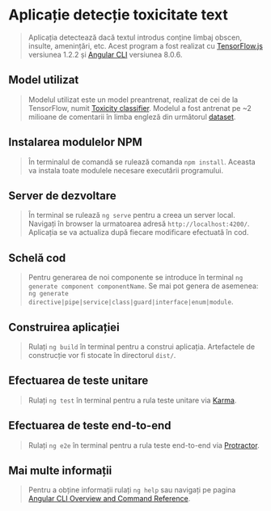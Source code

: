 # Aplicație detecție toxicitate text

>Aplicația detectează dacă textul introdus conține limbaj obscen, insulte, amenințări, etc. Acest program a fost realizat cu [TensorFlow.js](https://www.tensorflow.org/js/) versiunea 1.2.2 și [Angular CLI](https://github.com/angular/angular-cli) versiunea 8.0.6.

## Model utilizat

>Modelul utilizat este un model preantrenat, realizat de cei de la TensorFlow, numit [Toxicity classifier](https://github.com/tensorflow/tfjs-models/tree/master/toxicity). Modelul a fost antrenat pe ~2 milioane de comentarii în limba engleză din următorul [dataset](https://figshare.com/articles/dataset/data_json/7376747).

## Instalarea modulelor NPM

>În terminalul de comandă se rulează comanda `npm install`. Aceasta va instala toate modulele necesare executării programului.

## Server de dezvoltare

>În terminal se rulează `ng serve` pentru a creea un server local. Navigați în browser la urmatoarea adresă `http://localhost:4200/`. Aplicația se va actualiza după fiecare modificare efectuată în cod.

## Schelă cod

>Pentru generarea de noi componente se introduce în terminal `ng generate component componentName`. Se mai pot genera de asemenea: `ng generate directive|pipe|service|class|guard|interface|enum|module`.

## Construirea aplicației

>Rulați `ng build` în terminal pentru a construi aplicația. Artefactele de construcție vor fi stocate în directorul `dist/`.

## Efectuarea de teste unitare

>Rulați `ng test` în terminal pentru a rula teste unitare via [Karma](https://karma-runner.github.io).

## Efectuarea de teste end-to-end

>Rulați `ng e2e` în terminal pentru a rula teste end-to-end via [Protractor](http://www.protractortest.org/).

## Mai multe informații

>Pentru a obține informații rulați `ng help` sau navigați pe pagina [Angular CLI Overview and Command Reference](https://angular.io/cli).
